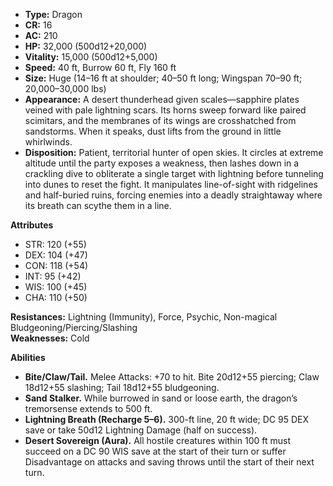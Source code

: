 - **Type:** Dragon
- **CR:** 16
- **AC:** 210
- **HP:** 32,000 (500d12+20,000)
- **Vitality:** 15,000 (500d12+5,000)
- **Speed:** 40 ft, Burrow 60 ft, Fly 160 ft
- **Size:** Huge (14–16 ft at shoulder; 40–50 ft long; Wingspan 70–90 ft; 20,000–30,000 lbs)
- **Appearance:** A desert thunderhead given scales—sapphire plates veined with pale lightning scars. Its horns sweep forward like paired scimitars, and the membranes of its wings are crosshatched from sandstorms. When it speaks, dust lifts from the ground in little whirlwinds.
- **Disposition:** Patient, territorial hunter of open skies. It circles at extreme altitude until the party exposes a weakness, then lashes down in a crackling dive to obliterate a single target with lightning before tunneling into dunes to reset the fight. It manipulates line-of-sight with ridgelines and half-buried ruins, forcing enemies into a deadly straightaway where its breath can scythe them in a line.

**Attributes**
- STR: 120 (+55)
- DEX: 104 (+47)
- CON: 118 (+54)
- INT: 95 (+42)
- WIS: 100 (+45)
- CHA: 110 (+50)

**Resistances:** Lightning (Immunity), Force, Psychic, Non-magical Bludgeoning/Piercing/Slashing  
**Weaknesses:** Cold

**Abilities**
- **Bite/Claw/Tail.** Melee Attacks: +70 to hit. Bite 20d12+55 piercing; Claw 18d12+55 slashing; Tail 18d12+55 bludgeoning.
- **Sand Stalker.** While burrowed in sand or loose earth, the dragon’s tremorsense extends to 500 ft.    
- **Lightning Breath (Recharge 5–6).** 300-ft line, 20 ft wide; DC 95 DEX save or take 50d12 Lightning Damage (half on success).
- **Desert Sovereign (Aura).** All hostile creatures within 100 ft must succeed on a DC 90 WIS save at the start of their turn or suffer Disadvantage on attacks and saving throws until the start of their next turn.